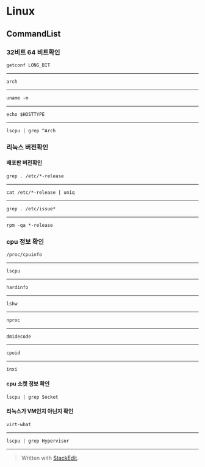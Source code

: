 # Linux 
## CommandList
### 32비트 64 비트확인
    getconf LONG_BIT  
---
    arch
---
    uname -m
---
    echo $HOSTTYPE
---
    lscpu | grep ^Arch

### 리눅스 버전확인
#### 배포판 버전확인
    grep . /etc/*-release
---
    cat /etc/*-release | uniq
---
    grep . /etc/issue*
---
    rpm -qa *-release
### cpu 정보 확인
    /proc/cpuinfo
---
    lscpu
---
    hardinfo
---
    lshw
---
    nproc
---
    dmidecode
---
    cpuid
---
    inxi
#### cpu 소켓 정보 확인
    lscpu | grep Socket
#### 리눅스가 VM인지 아닌지 확인
    virt-what
---
    lscpu | grep Hypervisor
---
    
            
> Written with [StackEdit](https://stackedit.io/).
<!--stackedit_data:
eyJoaXN0b3J5IjpbMjkwMTYzMzkzLDIzODA2MzUyOF19
-->